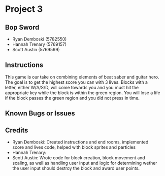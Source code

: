 # Project 3

## Bop Sword

* Ryan Demboski (5782550)
* Hannah Trenary (5769157)
* Scott Austin (5769599)

## Instructions

This game is our take on combining elements of beat saber and guitar hero. The goal is to get the highest score  you can with 3 lives. Blocks with a letter, either W/A/S/D, will come towards you and you must hit the appropriate key while the block is within the green region. You will lose a life if the block passes the green region and you did not press in time.

## Known Bugs or Issues


## Credits
* Ryan Demboski: Created instructions and end rooms, implemented score and lives code, helped with block sprites and particles
* Hannah Trenary: 
* Scott Austin: Wrote code for block creation, block movement and scaling, as well as handling user input and logic for determining wether the user input should destroy the block and award user points.